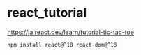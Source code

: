 # react_tutorial
https://ja.react.dev/learn/tutorial-tic-tac-toe

```
npm install react@^18 react-dom@^18
```
